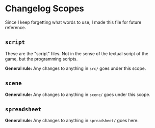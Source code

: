# Changelog Scopes
Since I keep forgetting what words to use, I made this file for future reference.

## `script`
These are the "script" files. Not in the sense of the textual script of the game, but the programming scripts.

**General rule:** Any changes to anything in `src/` goes under this scope.

## `scene`
**General rule:** Any changes to anything in `scene/` goes under this scope.

## `spreadsheet`
**General rule:** Any changes to anything in `spreadsheet/` goes here.